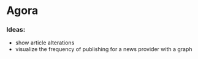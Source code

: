 # Agora

### Ideas:
- show article alterations
- visualize the frequency of publishing for a news provider with a graph
